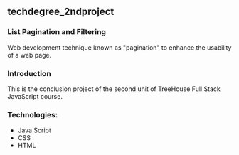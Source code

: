 ## techdegree_2ndproject

### List Pagination and Filtering

Web development technique known as "pagination" to enhance the usability of a web page.

### Introduction

This is the conclusion project of the second unit of TreeHouse Full Stack JavaScript course.

### Technologies:
   * Java Script
   * CSS
   * HTML

